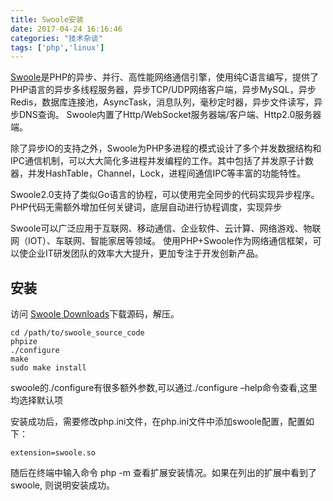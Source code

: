 ```yaml
---
title: Swoole安装
date: 2017-04-24 16:16:46
categories: "技术杂谈"
tags: ['php','linux']
---
```


[Swoole](http://www.swoole.com/)是PHP的异步、并行、高性能网络通信引擎，使用纯C语言编写，提供了PHP语言的异步多线程服务器，异步TCP/UDP网络客户端，异步MySQL，异步Redis，数据库连接池，AsyncTask，消息队列，毫秒定时器，异步文件读写，异步DNS查询。 Swoole内置了Http/WebSocket服务器端/客户端、Http2.0服务器端。

除了异步IO的支持之外，Swoole为PHP多进程的模式设计了多个并发数据结构和IPC通信机制，可以大大简化多进程并发编程的工作。其中包括了并发原子计数器，并发HashTable，Channel，Lock，进程间通信IPC等丰富的功能特性。

Swoole2.0支持了类似Go语言的协程，可以使用完全同步的代码实现异步程序。PHP代码无需额外增加任何关键词，底层自动进行协程调度，实现异步

Swoole可以广泛应用于互联网、移动通信、企业软件、云计算、网络游戏、物联网（IOT）、车联网、智能家居等领域。 使用PHP+Swoole作为网络通信框架，可以使企业IT研发团队的效率大大提升，更加专注于开发创新产品。

## 安装

访问 [Swoole Downloads](https://github.com/swoole/swoole-src/releases)下载源码，解压。

~~~
cd /path/to/swoole_source_code
phpize
./configure
make
sudo make install
~~~

swoole的./configure有很多额外参数,可以通过./configure –help命令查看,这里均选择默认项

安装成功后，需要修改php.ini文件，在php.ini文件中添加swoole配置，配置如下：

~~~
extension=swoole.so
~~~

随后在终端中输入命令 php -m 查看扩展安装情况。如果在列出的扩展中看到了swoole, 则说明安装成功。